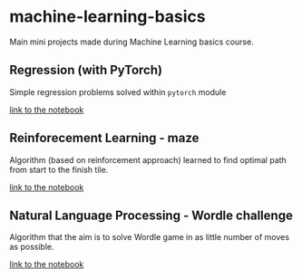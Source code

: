 # machine-learning-basics

Main mini projects made during Machine Learning basics course.

## Regression (with PyTorch)

Simple regression problems solved within `pytorch` module

[link to the notebook](pytorch_regression.ipynb)

## Reinforecement Learning - maze

Algorithm (based on reinforcement approach) learned to find optimal path from start to the finish tile.

[link to the notebook](reinforcement_maze.ipynb)

## Natural Language Processing - Wordle challenge

Algorithm that the aim is to solve Wordle game in as little number of moves as possible.

[link to the notebook](wordle_challenge.ipynb)
